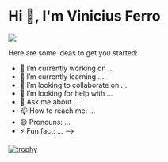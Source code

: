 <h1><center></center> Hi 👋, I'm Vinicius Ferro </h1> </center>

![](https://komarev.com/ghpvc/?username=viniciusfmorais)


Here are some ideas to get you started:

- 🔭 I’m currently working on ...
- 🌱 I’m currently learning ...
- 👯 I’m looking to collaborate on ...
- 🤔 I’m looking for help with ...
- 💬 Ask me about ...
- 📫 How to reach me: ...
- 😄 Pronouns: ...
- ⚡ Fun fact: ...
-->



[![trophy](https://github-profile-trophy.vercel.app/?username=ryo-ma)](https://github.com/ryo-ma/github-profile-trophy)

